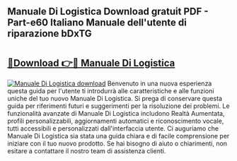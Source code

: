## Manuale Di Logistica Download gratuit PDF - Part-e60 Italiano Manuale dell'utente di riparazione bDxTG

# <h2><a href="http://dfc0pl4.blite.top/?on=Manuale+Di+Logistica">🔗Download 👉🔴 Manuale Di Logistica</a></h2>

[![Manuale Di Logistica download](https://i.imgur.com/lujVjoI.png)](http://dfc0pl4.blite.top/?on=Manuale+Di+Logistica)
Benvenuto in una nuova esperienza questa guida per l'utente ti introdurrà alle caratteristiche e alle funzioni uniche del tuo nuovo Manuale Di Logistica. Si prega di conservare questa guida per riferimenti futuri e suggerimenti per la risoluzione dei problemi. Le funzionalità avanzate di Manuale Di Logistica includono Realtà Aumentata, profili personalizzabili, aggiornamenti automatici e riconoscimento vocale, tutti accessibili e personalizzati dall'interfaccia utente. Ci auguriamo che Manuale Di Logistica sia stata una guida chiara e di facile comprensione per iniziare con il tuo nuovo prodotto. Se hai bisogno di aiuto o chiarimenti, non esitare a contattare il nostro team di assistenza clienti.
